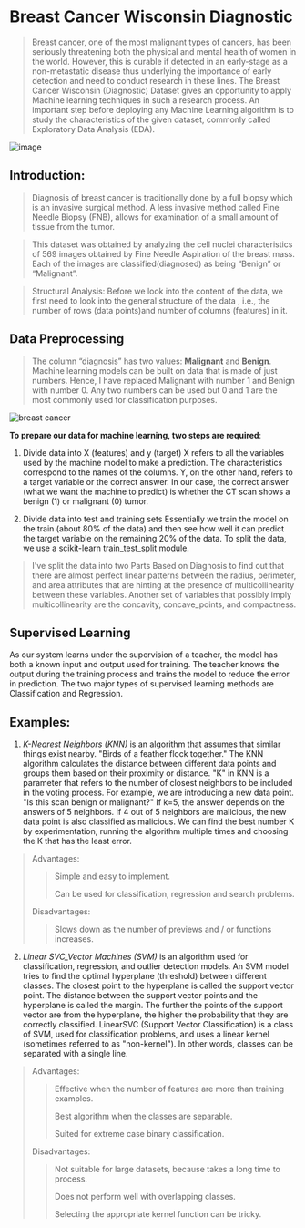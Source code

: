 # Breast Cancer Wisconsin Diagnostic
> Breast cancer, one of the most malignant types of cancers, has been seriously threatening both the physical and mental health of women in the world. However, this is curable if detected in an early-stage as a non-metastatic disease thus underlying the importance of early detection and need to conduct research in these lines. The Breast Cancer Wisconsin (Diagnostic) Dataset gives an opportunity to apply Machine learning techniques in such a research process. An important step before deploying any Machine Learning algorithm is to study the characteristics of the given dataset, commonly called Exploratory Data Analysis (EDA).

![image](https://user-images.githubusercontent.com/98254584/211904525-4d90a133-c1c5-4006-8f05-5182e871a179.png)

## Introduction:
> Diagnosis of breast cancer is traditionally done by a full biopsy which is an invasive surgical method. A less invasive method called Fine Needle Biopsy (FNB), allows for examination of a small amount of tissue from the tumor.

> This dataset was obtained by analyzing the cell nuclei characteristics of 569 images obtained by Fine Needle Aspiration of the breast mass. Each of the images are classified(diagnosed) as being “Benign” or “Malignant”.

> Structural Analysis: Before we look into the content of the data, we first need to look into the general structure of the data , i.e., the number of rows (data points)and number of columns (features) in it.

## Data Preprocessing
> The column “diagnosis” has two values: **Malignant** and **Benign**. Machine learning models can be built on data that is made of just numbers. Hence, I have replaced Malignant with number 1 and Benign with number 0. Any two numbers can be used but 0 and 1 are the most commonly used for classification purposes.

![breast cancer](https://user-images.githubusercontent.com/98254584/211903295-28cbfc00-3f08-4959-9c9e-c9db19583f42.jpg)

**To prepare our data for machine learning, two steps are required**:

1. Divide data into X (features) and y (target)
X refers to all the variables used by the machine model to make a prediction. The characteristics correspond to the names of the columns. Y, on the other hand, refers to a target variable or the correct answer. In our case, the correct answer (what we want the machine to predict) is whether the CT scan shows a benign (1) or malignant (0) tumor.

2. Divide data into test and training sets
Essentially we train the model on the train (about 80% of the data) and then see how well it can predict the target variable on the remaining 20% of the data. To split the data, we use a scikit-learn train_test_split module.

>   I've split the data into two Parts Based on Diagnosis to find out that there are almost perfect linear patterns between the radius, perimeter, and area attributes that are hinting at the presence of multicollinearity between these variables. Another set of variables that possibly imply multicollinearity are the concavity, concave_points, and compactness.

## Supervised Learning
As our system learns under the supervision of a teacher, the model has both a known input and output used for training. The teacher knows the output during the training process and trains the model to reduce the error in prediction. The two major types of supervised learning methods are Classification and Regression.
## Examples:
1. *K-Nearest Neighbors (KNN)* is an algorithm that assumes that similar things exist nearby. "Birds of a feather flock together." The KNN algorithm calculates the distance between different data points and groups them based on their proximity or distance. "K" in KNN is a parameter that refers to the number of closest neighbors to be included in the voting process. For example, we are introducing a new data point. "Is this scan benign or malignant?" If k=5, the answer depends on the answers of 5 neighbors. If 4 out of 5 neighbors are malicious, the new data point is also classified as malicious. We can find the best number K by experimentation, running the algorithm multiple times and choosing the K that has the least error.
> Advantages:
> 
>> Simple and easy to implement.
>> 
>>Can be used for classification, regression and search problems.
>>
>Disadvantages:
>
>>Slows down as the number of previews and / or functions increases.

2. *Linear SVC_Vector Machines (SVM)* is an algorithm used for classification, regression, and outlier detection models. An SVM model tries to find the optimal hyperplane (threshold) between different classes. The closest point to the hyperplane is called the support vector point. The distance between the support vector points and the hyperplane is called the margin. The further the points of the support vector are from the hyperplane, the higher the probability that they are correctly classified. LinearSVC (Support Vector Classification) is a class of SVM, used for classification problems, and uses a linear kernel (sometimes referred to as "non-kernel"). In other words, classes can be separated with a single line.
> Advantages:
> 
>> Effective when the number of features are more than training examples.
>> 
>> Best algorithm when the classes are separable.
>> 
>> Suited for extreme case binary classification.
>> 
> Disadvantages:
> 
>> Not suitable for large datasets, because takes a long time to process.
>> 
>> Does not perform well with overlapping classes.
>> 
>> Selecting the appropriate kernel function can be tricky.


